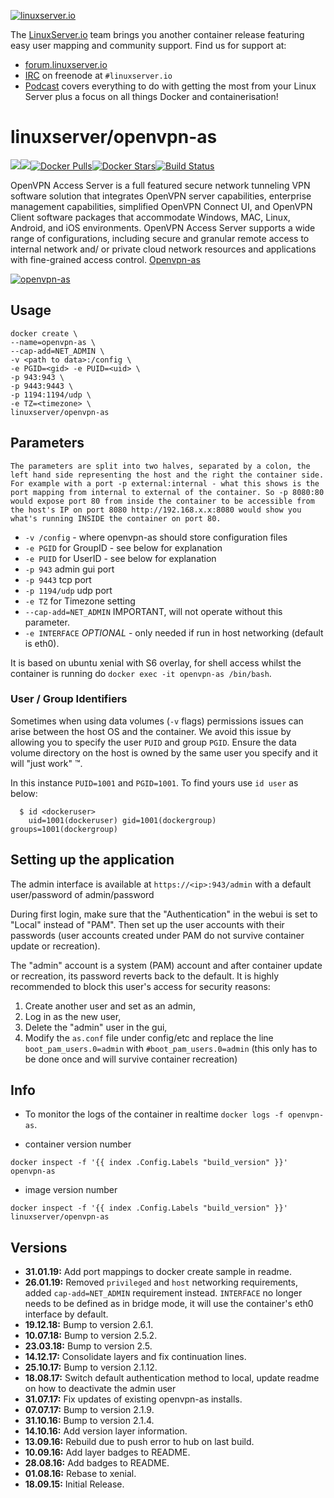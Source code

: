 [linuxserverurl]: https://linuxserver.io
[forumurl]: https://forum.linuxserver.io
[ircurl]: https://www.linuxserver.io/irc/
[podcasturl]: https://www.linuxserver.io/podcast/
[appurl]: https://openvpn.net/index.php/access-server/overview.html
[hub]: https://hub.docker.com/r/linuxserver/openvpn-as/

[![linuxserver.io](https://raw.githubusercontent.com/linuxserver/docker-templates/master/linuxserver.io/img/linuxserver_medium.png)][linuxserverurl]

The [LinuxServer.io][linuxserverurl] team brings you another container release featuring easy user mapping and community support. Find us for support at:
* [forum.linuxserver.io][forumurl]
* [IRC][ircurl] on freenode at `#linuxserver.io`
* [Podcast][podcasturl] covers everything to do with getting the most from your Linux Server plus a focus on all things Docker and containerisation!

# linuxserver/openvpn-as
[![](https://images.microbadger.com/badges/version/linuxserver/openvpn-as.svg)](https://microbadger.com/images/linuxserver/openvpn-as "Get your own version badge on microbadger.com")[![](https://images.microbadger.com/badges/image/linuxserver/openvpn-as.svg)](https://microbadger.com/images/linuxserver/openvpn-as "Get your own image badge on microbadger.com")[![Docker Pulls](https://img.shields.io/docker/pulls/linuxserver/openvpn-as.svg)][hub][![Docker Stars](https://img.shields.io/docker/stars/linuxserver/openvpn-as.svg)][hub][![Build Status](https://ci.linuxserver.io/buildStatus/icon?job=Docker-Builders/x86-64/x86-64-openvpn-as)](https://ci.linuxserver.io/job/Docker-Builders/job/x86-64/job/x86-64-openvpn-as/)

OpenVPN Access Server is a full featured secure network tunneling VPN software solution that integrates OpenVPN server capabilities, enterprise management capabilities, simplified OpenVPN Connect UI, and OpenVPN Client software packages that accommodate Windows, MAC, Linux, Android, and iOS environments. OpenVPN Access Server supports a wide range of configurations, including secure and granular remote access to internal network and/ or private cloud network resources and applications with fine-grained access control. [Openvpn-as](https://openvpn.net/index.php/access-server/overview.html)

[![openvpn-as](https://raw.githubusercontent.com/linuxserver/docker-templates/master/linuxserver.io/img/openvpn-as-banner.png)][appurl]

## Usage

```
docker create \
--name=openvpn-as \
--cap-add=NET_ADMIN \
-v <path to data>:/config \
-e PGID=<gid> -e PUID=<uid> \
-p 943:943 \
-p 9443:9443 \
-p 1194:1194/udp \
-e TZ=<timezone> \
linuxserver/openvpn-as
```

## Parameters

`The parameters are split into two halves, separated by a colon, the left hand side representing the host and the right the container side. 
For example with a port -p external:internal - what this shows is the port mapping from internal to external of the container.
So -p 8080:80 would expose port 80 from inside the container to be accessible from the host's IP on port 8080
http://192.168.x.x:8080 would show you what's running INSIDE the container on port 80.`


* `-v /config` - where openvpn-as should store configuration files
* `-e PGID` for GroupID - see below for explanation
* `-e PUID` for UserID - see below for explanation
* `-p 943` admin gui port
* `-p 9443` tcp port
* `-p 1194/udp` udp port
* `-e TZ` for Timezone setting
* `--cap-add=NET_ADMIN` IMPORTANT, will not operate without this parameter.
* `-e INTERFACE` *OPTIONAL* - only needed if run in host networking (default is eth0).

It is based on ubuntu xenial with S6 overlay, for shell access whilst the container is running do `docker exec -it openvpn-as /bin/bash`.


### User / Group Identifiers

Sometimes when using data volumes (`-v` flags) permissions issues can arise between the host OS and the container. We avoid this issue by allowing you to specify the user `PUID` and group `PGID`. Ensure the data volume directory on the host is owned by the same user you specify and it will "just work" ™.

In this instance `PUID=1001` and `PGID=1001`. To find yours use `id user` as below:

```
  $ id <dockeruser>
    uid=1001(dockeruser) gid=1001(dockergroup) groups=1001(dockergroup)
```


## Setting up the application 

The admin interface is available at `https://<ip>:943/admin` with a default user/password of admin/password

During first login, make sure that the "Authentication" in the webui is set to "Local" instead of "PAM". Then set up the user accounts with their passwords (user accounts created under PAM do not survive container update or recreation).

The "admin" account is a system (PAM) account and after container update or recreation, its password reverts back to the default. It is highly recommended to block this user's access for security reasons:
1) Create another user and set as an admin,
2) Log in as the new user,
3) Delete the "admin" user in the gui,
4) Modify the `as.conf` file under config/etc and replace the line `boot_pam_users.0=admin` with `#boot_pam_users.0=admin` (this only has to be done once and will survive container recreation)

## Info

* To monitor the logs of the container in realtime `docker logs -f openvpn-as`.


* container version number 

`docker inspect -f '{{ index .Config.Labels "build_version" }}' openvpn-as`

* image version number

`docker inspect -f '{{ index .Config.Labels "build_version" }}' linuxserver/openvpn-as`

## Versions

+ **31.01.19:** Add port mappings to docker create sample in readme.
+ **26.01.19:** Removed `privileged` and `host` networking requirements, added `cap-add=NET_ADMIN` requirement instead. `INTERFACE` no longer needs to be defined as in bridge mode, it will use the container's eth0 interface by default.
+ **19.12.18:** Bump to version 2.6.1.
+ **10.07.18:** Bump to version 2.5.2.
+ **23.03.18:** Bump to version 2.5.
+ **14.12.17:** Consolidate layers and fix continuation lines.
+ **25.10.17:** Bump to version 2.1.12.
+ **18.08.17:** Switch default authentication method to local, update readme on how to deactivate the admin user
+ **31.07.17:** Fix updates of existing openvpn-as installs.
+ **07.07.17:** Bump to version 2.1.9.
+ **31.10.16:** Bump to version 2.1.4.
+ **14.10.16:** Add version layer information.
+ **13.09.16:** Rebuild due to push error to hub on last build.
+ **10.09.16:** Add layer badges to README.
+ **28.08.16:** Add badges to README.
+ **01.08.16:** Rebase to xenial.
+ **18.09.15:** Initial Release.
